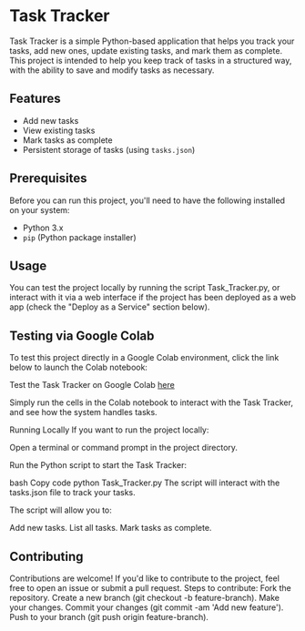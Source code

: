 # Task Tracker

Task Tracker is a simple Python-based application that helps you track your tasks, add new ones, update existing tasks, and mark them as complete. This project is intended to help you keep track of tasks in a structured way, with the ability to save and modify tasks as necessary.

## Features
- Add new tasks
- View existing tasks
- Mark tasks as complete
- Persistent storage of tasks (using `tasks.json`)

## Prerequisites

Before you can run this project, you'll need to have the following installed on your system:
- Python 3.x
- `pip` (Python package installer)

## Usage
You can test the project locally by running the script Task_Tracker.py, or interact with it via a web interface if the project has been deployed as a web app (check the "Deploy as a Service" section below).

## Testing via Google Colab
To test this project directly in a Google Colab environment, click the link below to launch the Colab notebook:

Test the Task Tracker on Google Colab [here](https://colab.research.google.com/drive/1SDeTmUGiHx5IfqRkkkf5EWXjLycZGUvH?usp=sharing)

Simply run the cells in the Colab notebook to interact with the Task Tracker, and see how the system handles tasks.

Running Locally
If you want to run the project locally:

Open a terminal or command prompt in the project directory.

Run the Python script to start the Task Tracker:

bash
Copy code
python Task_Tracker.py
The script will interact with the tasks.json file to track your tasks.

The script will allow you to:

Add new tasks.
List all tasks.
Mark tasks as complete.


## Contributing
Contributions are welcome! If you'd like to contribute to the project, feel free to open an issue or submit a pull request.
Steps to contribute:
Fork the repository.
Create a new branch (git checkout -b feature-branch).
Make your changes.
Commit your changes (git commit -am 'Add new feature').
Push to your branch (git push origin feature-branch).



